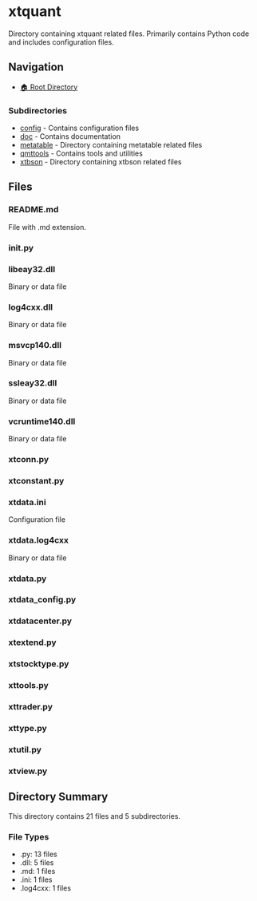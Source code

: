# xtquant

Directory containing xtquant related files. Primarily contains Python code and includes configuration files.

## Navigation

* [🏠 Root Directory](../README.md)

### Subdirectories

* [config](config/README.md) - Contains configuration files
* [doc](doc/README.md) - Contains documentation
* [metatable](metatable/README.md) - Directory containing metatable related files
* [qmttools](qmttools/README.md) - Contains tools and utilities
* [xtbson](xtbson/README.md) - Directory containing xtbson related files

## Files

### README.md

File with .md extension.

### __init__.py

### libeay32.dll

Binary or data file

### log4cxx.dll

Binary or data file

### msvcp140.dll

Binary or data file

### ssleay32.dll

Binary or data file

### vcruntime140.dll

Binary or data file

### xtconn.py

### xtconstant.py

### xtdata.ini

Configuration file

### xtdata.log4cxx

Binary or data file

### xtdata.py

### xtdata_config.py

### xtdatacenter.py

### xtextend.py

### xtstocktype.py

### xttools.py

### xttrader.py

### xttype.py

### xtutil.py

### xtview.py

## Directory Summary

This directory contains 21 files and 5 subdirectories.

### File Types

* .py: 13 files
* .dll: 5 files
* .md: 1 files
* .ini: 1 files
* .log4cxx: 1 files

